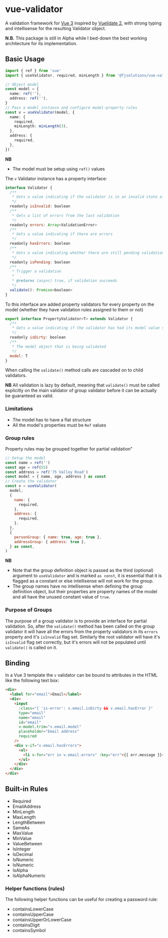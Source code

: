 # vue-validator

A validation framework for [Vue 3](https://v3.vuejs.org) inspired by [Vuelidate 2](https://github.com/vuelidate/vuelidate/tree/next), with strong typing and intellisense for the resulting Validator object.

**N.B.** This package is still in Alpha while I bed-down the best working architecture for its implementation.

## Basic Usage

```ts
import { ref } from 'vue'
import { useValidator, required, minLength } from '@fjsolutions/vue-validator'

// Object model
const model = {
  name: ref(''),
  address: ref(''),
}
// Pass a model instance and configure model-property rules
const v = useValidator(model, {
  name: {
    required,
    minLength: minLength(3),
  },
  address: {
    required,
  },
})
```

**NB**

- The model must be setup using `ref()` values

The `v` Validator instance has a property interface:

```js
interface Validator {
  /**
   * Gets a value indicating if the validator is in an invalid state after the last validation
   */
  readonly isInvalid: boolean
  /**
   * Gets a list of errors from the last validation
   */
  readonly errors: Array<ValidationError>
  /**
   * Gets a value indicating if there are errors
   */
  readonly hasErrors: boolean
  /**
   * Gets a value indicating whether there are still pending validations
   */
  readonly isPending: boolean
  /**
   * Trigger a validation
   *
   * @returns (async) true, if validation succeeds
   */
  validate(): Promise<boolean>
}
```

To this interface are added property validators for every property on the model (whether they have validation rules assigned to them or not)

```js
export interface PropertyValidator<T> extends Validator {
  /**
   * Gets a value indicating if the validator has had its model value set
   */
  readonly isDirty: boolean
  /**
   * The model object that is being validated
   */
  model: T
}
```

When calling the `validate()` method calls are cascaded on to child validators.

**NB** All validation is lazy by default, meaning that `validate()` must be called explicitly on the main validator of group validator before it can be actually be guaranteed as valid.

### Limitations

- The model has to have a flat structure
- All the model's properties must be `Ref` values

### Group rules

Property rules may be grouped together for partial validation"

```js
// Setup the model
const name = ref('')
const age = ref(55)
const address = ref('75 Valley Road')
const model = { name, age, address } as const
// Create the validator
const v = useValidator(
  model,
  {
    name: {
      required,
    },
    address: {
      required,
    },
  },
  {
    personGroup: { name: true, age: true },
    addressGroup: { address: true },
  } as const,
)
```

**NB**

- Note that the group definition object is passed as the third (optional) argument to `useValidator` and is marked `as const`, it is essential that it is flagged as a constant or else intellisense will not work for the group.
- The group names have no intellisense when defining the group definition object, but their properties are property names of the model and all have the unused constant value of `true`.

### Purpose of Groups

The purpose of a group validator is to provide an interface for partial validation. So, after the `validate()` method has been called on the group validator it will have all the errors from the property validators in its `errors` property and it's `isInvalid` flag set. Similarly the root validator will have it's `isInvalid` flag set correctly, but it's errors will not be populated until `validate()` is called on it.

## Binding

In a Vue 3 template the `v` validator can be bound to attributes in the HTML like the following text box:

```html
<div>
  <label for="email">Email</label>
  <div>
    <input
      :class="{ 'is-error': v.email.isDirty && v.email.hasError }"
      type="email"
      name="email"
      id="email"
      v-model.trim="v.email.model"
      placeholder="Email address"
      required
    />
    <div v-if="v.email.hasErrors">
      <ul>
        <li v-for="err in v.email.errors" :key="err">{{ err.message }}</li>
      </ul>
    </div>
  </div>
</div>
```

## Built-in Rules

- Required
- EmailAddress
- MinLength
- MaxLength
- LengthBetween
- SameAs
- MaxValue
- MinValue
- ValueBetween
- IsInteger
- IsDecimal
- IsNumeric
- IsNumeric
- IsAlpha
- IsAlphaNumeric

### Helper functions (rules)

The following helper functions can be useful for creating a password rule:

- containsLowerCase
- containsUpperCase
- containsUpperOrLowerCase
- containsDigit
- containsSymbol
